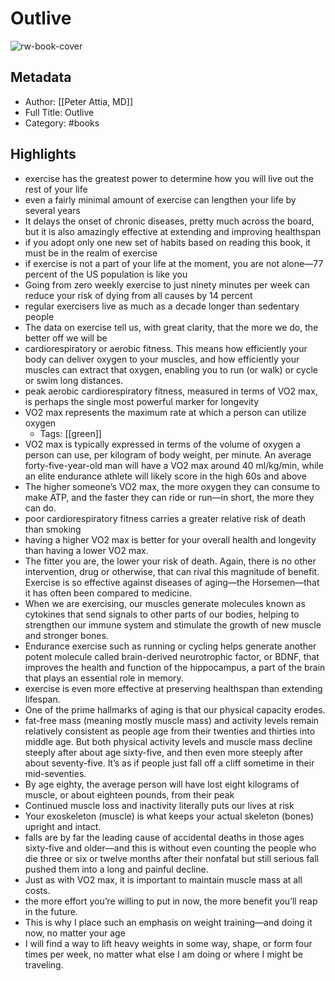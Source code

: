 # Outlive

![rw-book-cover](https://img1.od-cdn.com/ImageType-100/0111-1/{072CF516-5ABF-42C8-8D3E-47136E395AF8}IMG100.JPG)

## Metadata
- Author: [[Peter Attia, MD]]
- Full Title: Outlive
- Category: #books

## Highlights
- exercise has the greatest power to determine how you will live out the rest of your life
- even a fairly minimal amount of exercise can lengthen your life by several years
- It delays the onset of chronic diseases, pretty much across the board, but it is also amazingly effective at extending and improving healthspan
- if you adopt only one new set of habits based on reading this book, it must be in the realm of exercise
- if exercise is not a part of your life at the moment, you are not alone—77 percent of the US population is like you
- Going from zero weekly exercise to just ninety minutes per week can reduce your risk of dying from all causes by 14 percent
- regular exercisers live as much as a decade longer than sedentary people
- The data on exercise tell us, with great clarity, that the more we do, the better off we will be
- cardiorespiratory or aerobic fitness. This means how efficiently your body can deliver oxygen to your muscles, and how efficiently your muscles can extract that oxygen, enabling you to run (or walk) or cycle or swim long distances.
- peak aerobic cardiorespiratory fitness, measured in terms of VO2 max, is perhaps the single most powerful marker for longevity
- VO2 max represents the maximum rate at which a person can utilize oxygen
    - Tags: [[green]] 
- VO2 max is typically expressed in terms of the volume of oxygen a person can use, per kilogram of body weight, per minute. An average forty-five-year-old man will have a VO2 max around 40 ml/kg/min, while an elite endurance athlete will likely score in the high 60s and above
- The higher someone’s VO2 max, the more oxygen they can consume to make ATP, and the faster they can ride or run—in short, the more they can do.
- poor cardiorespiratory fitness carries a greater relative risk of death than smoking
- having a higher VO2 max is better for your overall health and longevity than having a lower VO2 max.
- The fitter you are, the lower your risk of death. Again, there is no other intervention, drug or otherwise, that can rival this magnitude of benefit. Exercise is so effective against diseases of aging—the Horsemen—that it has often been compared to medicine.
- When we are exercising, our muscles generate molecules known as cytokines that send signals to other parts of our bodies, helping to strengthen our immune system and stimulate the growth of new muscle and stronger bones.
- Endurance exercise such as running or cycling helps generate another potent molecule called brain-derived neurotrophic factor, or BDNF, that improves the health and function of the hippocampus, a part of the brain that plays an essential role in memory.
- exercise is even more effective at preserving healthspan than extending lifespan.
- One of the prime hallmarks of aging is that our physical capacity erodes.
- fat-free mass (meaning mostly muscle mass) and activity levels remain relatively consistent as people age from their twenties and thirties into middle age. But both physical activity levels and muscle mass decline steeply after about age sixty-five, and then even more steeply after about seventy-five. It’s as if people just fall off a cliff sometime in their mid-seventies.
- By age eighty, the average person will have lost eight kilograms of muscle, or about eighteen pounds, from their peak
- Continued muscle loss and inactivity literally puts our lives at risk
- Your exoskeleton (muscle) is what keeps your actual skeleton (bones) upright and intact.
- falls are by far the leading cause of accidental deaths in those ages sixty-five and older—and this is without even counting the people who die three or six or twelve months after their nonfatal but still serious fall pushed them into a long and painful decline.
- Just as with VO2 max, it is important to maintain muscle mass at all costs.
- the more effort you’re willing to put in now, the more benefit you’ll reap in the future.
- This is why I place such an emphasis on weight training—and doing it now, no matter your age
- I will find a way to lift heavy weights in some way, shape, or form four times per week, no matter what else I am doing or where I might be traveling.
